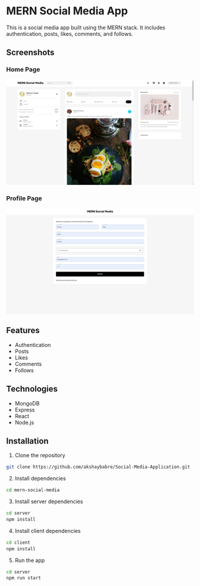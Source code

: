 # MERN Social Media App

This is a social media app built using the MERN stack. It includes authentication, posts, likes, comments, and follows.

## Screenshots

### Home Page
![Home Page](./images/home.png)

### Profile Page
![Profile Page](./images/singup.png)


## Features

- Authentication
- Posts
- Likes
- Comments
- Follows

## Technologies

- MongoDB
- Express
- React
- Node.js

## Installation

1. Clone the repository
```bash
git clone https://github.com/akshaybabre/Social-Media-Application.git
```

2. Install dependencies
```bash
cd mern-social-media
```

3. Install server dependencies
```bash
cd server
npm install
```

4. Install client dependencies
```bash
cd client
npm install
```

5. Run the app
```bash
cd server
npm run start
```

